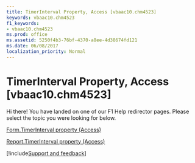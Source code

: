 ```yaml
---
title: TimerInterval Property, Access [vbaac10.chm4523]
keywords: vbaac10.chm4523
f1_keywords:
- vbaac10.chm4523
ms.prod: office
ms.assetid: 5250f4b3-76bf-4370-a8ee-4d38674fd121
ms.date: 06/08/2017
localization_priority: Normal
---
```



# TimerInterval Property, Access [vbaac10.chm4523]

Hi there! You have landed on one of our F1 Help redirector pages. Please select the topic you were looking for below.

[Form.TimerInterval property (Access)](http://msdn.microsoft.com/library/ee56bcf8-20cb-9d86-ed17-3b85ac88f6f1%28Office.15%29.aspx)

[Report.TimerInterval property (Access)](http://msdn.microsoft.com/library/272fb1f6-2aca-60c2-1f0f-d901e0da91ac%28Office.15%29.aspx)

[!include[Support and feedback](~/includes/feedback-boilerplate.md)]